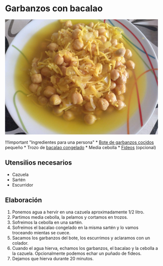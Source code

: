# Garbanzos con bacalao

![](../img/garbanzos-bacalao-full.jpg)

!!!important "Ingredientes para una persona"
    * [Bote de garbanzos cocidos](../ingredientes/garbanzos-cocidos.md) pequeño
    * Trozo de [bacalao congelado](../ingredientes/bacalao-congelado.md)
    * Media cebolla
    * [Fideos](../ingredientes/fideos.md) (opcional)

## Utensilios necesarios

* Cazuela
* Sartén
* Escurridor

## Elaboración

1. Ponemos agua a hervir en una cazuela aproximadamente 1/2 litro.
1. Partimos media cebolla, la pelamos y cortamos en trozos.
1. Sofreimos la cebolla en una sartén.
1. Sofreímos el bacalao congelado en la misma sartén y lo vamos troceando mientas se cuece.
1. Sacamos los garbanzos del bote, los escurrimos y aclaramos con un colador.
1. Cuando el agua hierva, echamos los garbanzos, el bacalao y la cebolla a la cazuela. Opcionalmente podemos echar un puñado de fideos.
1. Dejamos que hierva durante 20 minutos.
